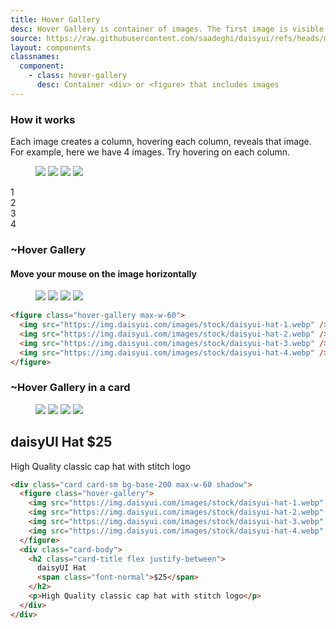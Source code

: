 ```yaml
---
title: Hover Gallery
desc: Hover Gallery is container of images. The first image is visible be default and when we hover it horizontally, other images show up. Hover Gallery is useful for product cards in ecommerce sites, portfoilios or in image galleries. Hover Gallery can include up to 10 images.
source: https://raw.githubusercontent.com/saadeghi/daisyui/refs/heads/master/packages/daisyui/src/components/hovergallery.css
layout: components
classnames:
  component:
    - class: hover-gallery
      desc: Container <div> or <figure> that includes images
---
```


<script>
  import Component from "$components/Component.svelte"
  import Translate from "$components/Translate.svelte"
</script>

### How it works

Each image creates a column, hovering each column, reveals that image. For example, here we have 4 images. Try hovering on each column.

<div class="flex justify-center not-prose">
  <div class="grid *:[grid-area:1/1] rounded-box overflow-hidden">
    <figure class="hover-gallery max-w-60">
      <img src="https://img.daisyui.com/images/stock/daisyui-hat-1.webp" />
      <img src="https://img.daisyui.com/images/stock/daisyui-hat-2.webp" />
      <img src="https://img.daisyui.com/images/stock/daisyui-hat-3.webp" />
      <img src="https://img.daisyui.com/images/stock/daisyui-hat-4.webp" />
    </figure>
    <div class="grid grid-cols-4 pointer-events-none font-mono *:to-black/10 *:via-transparent *:from-white/10 *:bg-linear-80 *:grid *:place-content-center text-white text-shadow-lg">
      <div>1</div>
      <div>2</div>
      <div>3</div>
      <div>4</div>
    </div>

  </div>
</div>

### ~Hover Gallery

#### Move your mouse on the image horizontally

<figure class="hover-gallery max-w-60">
  <img src="https://img.daisyui.com/images/stock/daisyui-hat-1.webp" />
  <img src="https://img.daisyui.com/images/stock/daisyui-hat-2.webp" />
  <img src="https://img.daisyui.com/images/stock/daisyui-hat-3.webp" />
  <img src="https://img.daisyui.com/images/stock/daisyui-hat-4.webp" />
</figure>

```html
<figure class="hover-gallery max-w-60">
  <img src="https://img.daisyui.com/images/stock/daisyui-hat-1.webp" />
  <img src="https://img.daisyui.com/images/stock/daisyui-hat-2.webp" />
  <img src="https://img.daisyui.com/images/stock/daisyui-hat-3.webp" />
  <img src="https://img.daisyui.com/images/stock/daisyui-hat-4.webp" />
</figure>
```

### ~Hover Gallery in a card

<div class="card card-sm bg-base-200 max-w-60 shadow">
  <figure class="hover-gallery">
    <img src="https://img.daisyui.com/images/stock/daisyui-hat-1.webp" />
    <img src="https://img.daisyui.com/images/stock/daisyui-hat-2.webp" />
    <img src="https://img.daisyui.com/images/stock/daisyui-hat-3.webp" />
    <img src="https://img.daisyui.com/images/stock/daisyui-hat-4.webp" />
  </figure>
  <div class="card-body">
    <h2 class="card-title flex justify-between">
      daisyUI Hat
      <span class="font-normal">$25</span>
    </h2>
    <p>High Quality classic cap hat with stitch logo</p>
  </div>
</div>

```html
<div class="card card-sm bg-base-200 max-w-60 shadow">
  <figure class="hover-gallery">
    <img src="https://img.daisyui.com/images/stock/daisyui-hat-1.webp" />
    <img src="https://img.daisyui.com/images/stock/daisyui-hat-2.webp" />
    <img src="https://img.daisyui.com/images/stock/daisyui-hat-3.webp" />
    <img src="https://img.daisyui.com/images/stock/daisyui-hat-4.webp" />
  </figure>
  <div class="card-body">
    <h2 class="card-title flex justify-between">
      daisyUI Hat
      <span class="font-normal">$25</span>
    </h2>
    <p>High Quality classic cap hat with stitch logo</p>
  </div>
</div>
```
